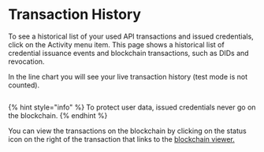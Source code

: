 # Transaction History

To see a historical list of your used API transactions and issued credentials, click on the Activity menu item. This page shows a historical list of credential issuance events and blockchain transactions, such as DIDs and revocation.

In the line chart you will see your live transaction history (test mode is not counted).

<figure><img src="https://downloads.intercomcdn.com/i/o/797839765/6053c2b5a3398184cb3f9dd8/Screenshot+2023-08-01+at+17.30.59.png" alt=""><figcaption></figcaption></figure>

{% hint style="info" %}
To protect user data, issued credentials never go on the blockchain.
{% endhint %}

You can view the transactions on the blockchain by clicking on the status icon on the right of the transaction that links to the [blockchain viewer.](https://dock.subscan.io/)

<figure><img src="https://downloads.intercomcdn.com/i/o/797839983/666d43435647e376adf1f061/Screenshot+2023-08-01+at+17.31.13.png" alt=""><figcaption></figcaption></figure>
